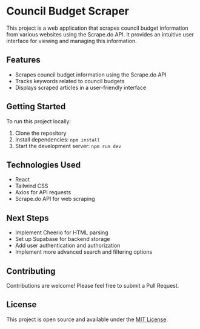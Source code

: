 # Council Budget Scraper

This project is a web application that scrapes council budget information from various websites using the Scrape.do API. It provides an intuitive user interface for viewing and managing this information.

## Features

- Scrapes council budget information using the Scrape.do API
- Tracks keywords related to council budgets
- Displays scraped articles in a user-friendly interface

## Getting Started

To run this project locally:

1. Clone the repository
2. Install dependencies: `npm install`
3. Start the development server: `npm run dev`

## Technologies Used

- React
- Tailwind CSS
- Axios for API requests
- Scrape.do API for web scraping

## Next Steps

- Implement Cheerio for HTML parsing
- Set up Supabase for backend storage
- Add user authentication and authorization
- Implement more advanced search and filtering options

## Contributing

Contributions are welcome! Please feel free to submit a Pull Request.

## License

This project is open source and available under the [MIT License](LICENSE).